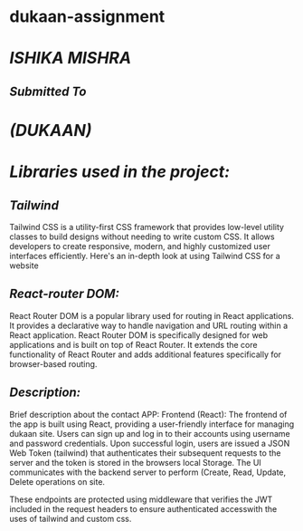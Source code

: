 # dukaan-assignment

# *ISHIKA MISHRA*                                                                                       
## *Submitted To*
# *(DUKAAN)*
# *Libraries used in the project:*
## *Tailwind* 
Tailwind CSS is a utility-first CSS framework that provides low-level utility classes to build designs without needing to write custom CSS. It allows developers to create responsive, modern, and highly customized user interfaces efficiently. Here's an in-depth look at using Tailwind CSS for a website 

## *React-router DOM:* 
React Router DOM is a popular library used for routing in React applications. It provides a declarative way to handle navigation and URL routing within a React application.
React Router DOM is specifically designed for web applications and is built on top of React Router. It extends the core functionality of React Router and adds additional features specifically for browser-based routing.
## *Description:* 
Brief description about the contact APP:
Frontend (React):
The frontend of the app is built using React, providing a user-friendly interface for managing dukaan site.
Users can sign up and log in to their accounts using username and password credentials.
Upon successful login, users are issued a JSON Web Token (tailwind) that authenticates their subsequent requests to the server and the token is stored in the browsers local Storage.
The UI communicates with the backend server to perform (Create, Read, Update, Delete operations on site.

These endpoints are protected using middleware that verifies the JWT included in the request headers to ensure authenticated accesswith the uses of tailwind and custom css.

